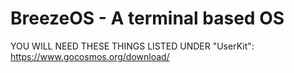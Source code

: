 # BreezeOS - A terminal based OS # 

YOU WILL NEED THESE THINGS LISTED UNDER "UserKit":
https://www.gocosmos.org/download/
